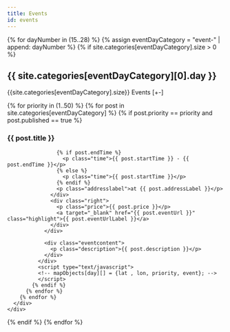 ```yaml
---
title: Events
id: events
---
```

<html>
<head>
  <title>Events</title>
  <meta name="viewport" content="width=device-width, initial-scale=1, maximum-scale=1">
  <link href='http://fonts.googleapis.com/css?family=Lekton:400,700,400italic' rel='stylesheet' type='text/css'>
  <link rel="stylesheet" href="http://leaflet.cloudmade.com/dist/leaflet.css" />
  <!--[if lte IE 8]><link rel="stylesheet" href="http://leaflet.cloudmade.com/dist/leaflet.ie.css" /><![endif]-->
  <link rel="stylesheet" type="text/css" href="../stylesheets/style.css?1">
</head>
<body>

<!--
  <div class="event" style="position: absolute; left: 0px; top: 0px;">
      <h2>MONDAY 15</h2>
      <div class="content">
           <h3>VANCOUVER URBAN DESIGN AWARDS</h3>
          <p>This inaugural event recognizes and celebrates excellence in architecture and urban design in Vancouver.</p>
           </div>
      <a target="_blank" href="http://vancouver.ca/home-property-development/urban-design-awards.aspx" class="highlight">MORE INFO →</a>
        
              <div class="content">
           <h3>SALA EXHIBIT - CONCEPTUALIZING THE TECHNICAL</h3>
          <p>Studio work produced in a collaboration between the School of Architecture and Landscape Architecture and the UBC First Nations House of Learning. Projects explore the concept of “Research Centre” development in one of four institutional variants: centre, museum, archive, or memorial. Runs to September 19.</p>
           </div>
      <a target="_blank" href="http://www.aibc.ca/membersite/celebrating-architecture/aibc-gallery/" class="highlight">MORE INFO →</a>

    </div>
-->

<section>
{% for dayNumber in (15..28) %}
  {% assign eventDayCategory = "event-" | append: dayNumber %}
  {% if site.categories[eventDayCategory].size > 0 %}
    <div class="day-events" id="{{ eventDayCategory }}">
      <div class="day-header">
        <h2 class="dayname">{{ site.categories[eventDayCategory][0].day }}</h2>
        <p class="event-count">{{site.categories[eventDayCategory].size}} Events [<span class="indicator plus">+</span><span class="indicator minus">-</span>]</p>
      </div>
      <div class="events-list">
        <div id="map-{{eventDayCategory}}" class="map"></div>
        {% for priority in (1..50) %}
          {% for post in site.categories[eventDayCategory] %}
            {% if post.priority == priority and post.published == true %}
              <div class="event">
                <div class="eventheader">
                  <div class="left">
                    <h3 class="title">{{ post.title }}</h3>
                    
                    {% if post.endTime %}
                      <p class="time">{{ post.startTime }} - {{ post.endTime }}</p>
                    {% else %}
                      <p class="time">{{ post.startTime }}</p>
                    {% endif %}
                    <p class="addresslabel">at {{ post.addressLabel }}</p>
                  </div>
                  <div class="right">
                    <p class="price">{{ post.price }}</p>
                    <a target="_blank" href="{{ post.eventUrl }}" class="highlight">{{ post.eventUrlLabel }}</a>
                  </div>
                </div>

                <div class="eventcontent">
                  <p class="description">{{ post.description }}</p>
                </div>
              </div>
              <script type="text/javascript">
              <!-- mapObjects[day][] = {lat , lon, priority, event}; -->
              </script>
            {% endif %}
          {% endfor %}
        {% endfor %}
      </div>
    </div>
  {% endif %}
{% endfor %}
</section>

<script type="text/javascript" src="../javascript/third-party.js?1"></script>
<script type="text/javascript" src="http://leaflet.cloudmade.com/dist/leaflet.js"></script>
<script type="text/javascript" src="http://maps.stamen.com/js/tile.stamen.js?v1.3.0"></script>
<script type="text/javascript" src="../javascript/app.js?1"></script>
</body>

</html>


